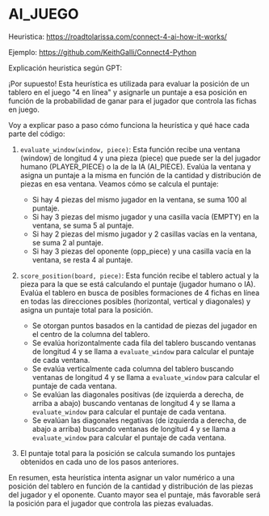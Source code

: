 # AI_JUEGO

Heuristica:
https://roadtolarissa.com/connect-4-ai-how-it-works/

Ejemplo:
https://github.com/KeithGalli/Connect4-Python


Explicación heuristica según GPT:

¡Por supuesto! Esta heurística es utilizada para evaluar la posición de un tablero en el juego "4 en línea" y asignarle un puntaje a esa posición en función de la probabilidad de ganar para el jugador que controla las fichas en juego.

Voy a explicar paso a paso cómo funciona la heurística y qué hace cada parte del código:

1. `evaluate_window(window, piece)`: Esta función recibe una ventana (window) de longitud 4 y una pieza (piece) que puede ser la del jugador humano (PLAYER_PIECE) o la de la IA (AI_PIECE). Evalúa la ventana y asigna un puntaje a la misma en función de la cantidad y distribución de piezas en esa ventana. Veamos cómo se calcula el puntaje:

   - Si hay 4 piezas del mismo jugador en la ventana, se suma 100 al puntaje.
   - Si hay 3 piezas del mismo jugador y una casilla vacía (EMPTY) en la ventana, se suma 5 al puntaje.
   - Si hay 2 piezas del mismo jugador y 2 casillas vacías en la ventana, se suma 2 al puntaje.
   - Si hay 3 piezas del oponente (opp_piece) y una casilla vacía en la ventana, se resta 4 al puntaje.

2. `score_position(board, piece)`: Esta función recibe el tablero actual y la pieza para la que se está calculando el puntaje (jugador humano o IA). Evalúa el tablero en busca de posibles formaciones de 4 fichas en línea en todas las direcciones posibles (horizontal, vertical y diagonales) y asigna un puntaje total para la posición.

   - Se otorgan puntos basados en la cantidad de piezas del jugador en el centro de la columna del tablero.
   - Se evalúa horizontalmente cada fila del tablero buscando ventanas de longitud 4 y se llama a `evaluate_window` para calcular el puntaje de cada ventana.
   - Se evalúa verticalmente cada columna del tablero buscando ventanas de longitud 4 y se llama a `evaluate_window` para calcular el puntaje de cada ventana.
   - Se evalúan las diagonales positivas (de izquierda a derecha, de arriba a abajo) buscando ventanas de longitud 4 y se llama a `evaluate_window` para calcular el puntaje de cada ventana.
   - Se evalúan las diagonales negativas (de izquierda a derecha, de abajo a arriba) buscando ventanas de longitud 4 y se llama a `evaluate_window` para calcular el puntaje de cada ventana.

3. El puntaje total para la posición se calcula sumando los puntajes obtenidos en cada uno de los pasos anteriores.

En resumen, esta heurística intenta asignar un valor numérico a una posición del tablero en función de la cantidad y distribución de las piezas del jugador y el oponente. Cuanto mayor sea el puntaje, más favorable será la posición para el jugador que controla las piezas evaluadas.
